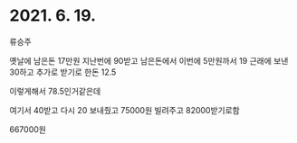 # 2021. 6. 19.
류승주

옛날에 남은돈 17만원
지난번에 90받고 남은돈에서 이번에 5만원까서 19
근래에 보낸 30하고 추가로 받기로 한돈 12.5

이렇게해서 78.5인거같은데

여기서 40받고 다시 20 보내줬고
75000원 빌려주고 82000받기로함

667000원